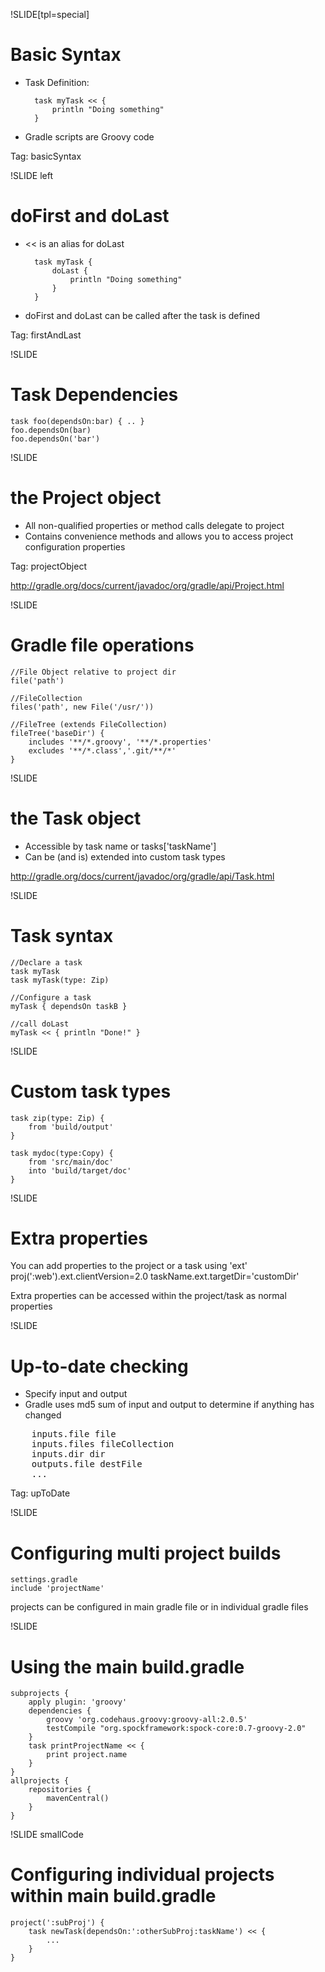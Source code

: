 !SLIDE[tpl=special]
# Basic Syntax
* Task Definition:

        task myTask << {
            println "Doing something"
        }

* Gradle scripts are Groovy code
<div class="tag">Tag: basicSyntax</div>


!SLIDE left 
# doFirst and doLast
* << is an alias for doLast

        task myTask {
            doLast {
                println "Doing something"
            }
        }
* doFirst and doLast can be called after the task is defined
<div class="tag">Tag: firstAndLast</div>

!SLIDE 
# Task Dependencies
    task foo(dependsOn:bar) { .. }
    foo.dependsOn(bar)
    foo.dependsOn('bar')


!SLIDE 
# the Project object
* All non-qualified properties or method calls delegate to project
* Contains convenience methods and allows you to access project configuration properties
<div class="tag">Tag: projectObject</div>

http://gradle.org/docs/current/javadoc/org/gradle/api/Project.html

!SLIDE 
# Gradle file operations
    //File Object relative to project dir
    file('path') 

    //FileCollection
    files('path', new File('/usr/')) 

    //FileTree (extends FileCollection)
    fileTree('baseDir') {
        includes '**/*.groovy', '**/*.properties'
        excludes '**/*.class','.git/**/*'
    }


!SLIDE 
# the Task object
* Accessible by task name or tasks['taskName']
* Can be (and is) extended into custom task types

http://gradle.org/docs/current/javadoc/org/gradle/api/Task.html


!SLIDE 
# Task syntax
    //Declare a task
    task myTask
    task myTask(type: Zip)

    //Configure a task
    myTask { dependsOn taskB }

    //call doLast
    myTask << { println "Done!" }

!SLIDE 
# Custom task types
    task zip(type: Zip) {
        from 'build/output'
    }

    task mydoc(type:Copy) {
        from 'src/main/doc'
        into 'build/target/doc'
    }

!SLIDE 
# Extra properties
You can add properties to the project or a task using 'ext'
    proj(':web').ext.clientVersion=2.0
    taskName.ext.targetDir='customDir'

Extra properties can be accessed within the project/task as normal properties

!SLIDE 
# Up-to-date checking    
* Specify input and output
* Gradle uses md5 sum of input and output to determine if anything has changed
<pre>
    inputs.file file
    inputs.files fileCollection
    inputs.dir dir
    outputs.file destFile
    ...
</pre>
<div class="tag">Tag: upToDate</div>

!SLIDE 
# Configuring multi project builds
    settings.gradle
    include 'projectName'
projects can be configured in main gradle file or in individual gradle files

!SLIDE 
# Using the main build.gradle
    subprojects { 
        apply plugin: 'groovy' 
        dependencies {
            groovy 'org.codehaus.groovy:groovy-all:2.0.5'
            testCompile "org.spockframework:spock-core:0.7-groovy-2.0" 
        }
        task printProjectName << {
            print project.name
        }
    }
    allprojects {
        repositories {
            mavenCentral()
        }
    }

!SLIDE smallCode 
# Configuring individual projects within main build.gradle
    project(':subProj') {
        task newTask(dependsOn:':otherSubProj:taskName') << {
            ...
        }
    }

